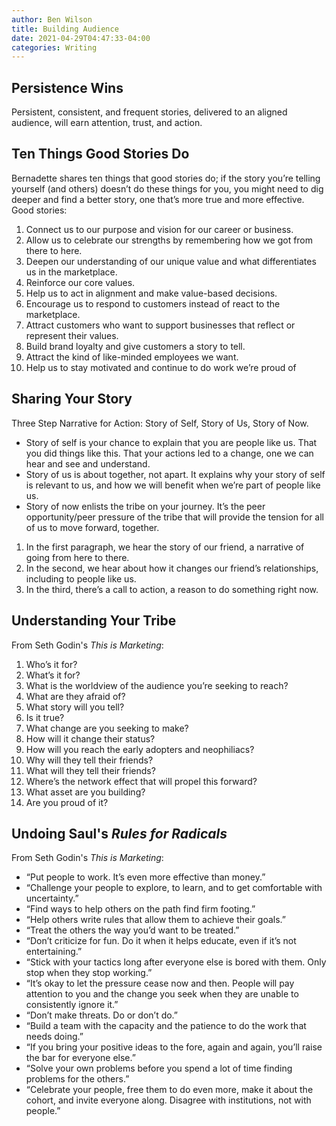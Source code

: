 ```yaml
---
author: Ben Wilson
title: Building Audience
date: 2021-04-29T04:47:33-04:00
categories: Writing
---
```


## Persistence Wins

Persistent, consistent, and frequent stories, delivered to an aligned audience, will earn attention, trust, and action.

## Ten Things Good Stories Do

Bernadette shares ten things that good stories do; if the story you’re telling yourself (and others) doesn’t do these things for you, you might need to dig deeper and find a better story, one that’s more true and more effective. Good stories:

1. Connect us to our purpose and vision for our career or business. 
1. Allow us to celebrate our strengths by remembering how we got from there to here. 
1. Deepen our understanding of our unique value and what differentiates us in the marketplace. 
1. Reinforce our core values. 
1. Help us to act in alignment and make value-based decisions. 
1. Encourage us to respond to customers instead of react to the marketplace. 
1. Attract customers who want to support businesses that reflect or represent their values. 
1. Build brand loyalty and give customers a story to tell. 
1. Attract the kind of like-minded employees we want. 
1. Help us to stay motivated and continue to do work we’re proud of

## Sharing Your Story

Three Step Narrative for Action: Story of Self, Story of Us, Story of Now.

* Story of self is your chance to explain that you are people like us. That you did things like this. That your actions led to a change, one we can hear and see and understand.
* Story of us is about together, not apart. It explains why your story of self is relevant to us, and how we will benefit when we’re part of people like us.
* Story of now enlists the tribe on your journey. It’s the peer opportunity/peer pressure of the tribe that will provide the tension for all of us to move forward, together.

1. In the first paragraph, we hear the story of our friend, a narrative of going from here to there.
2. In the second, we hear about how it changes our friend’s relationships, including to people like us. 
3. In the third, there’s a call to action, a reason to do something right now.

## Understanding Your Tribe

From Seth Godin's _This is Marketing_:
1. Who’s it for?
1. What’s it for?
1. What is the worldview of the audience you’re seeking to reach?
1. What are they afraid of?
1. What story will you tell?
1. Is it true?
1. What change are you seeking to make?
1. How will it change their status?
1. How will you reach the early adopters and neophiliacs?
1. Why will they tell their friends?
1. What will they tell their friends?
1. Where’s the network effect that will propel this forward?
1. What asset are you building?
1. Are you proud of it?

## Undoing Saul's _Rules for Radicals_

From Seth Godin's _This is Marketing_:

* “Put people to work. It’s even more effective than money.”
* “Challenge your people to explore, to learn, and to get comfortable with uncertainty.”
* “Find ways to help others on the path find firm footing.”
* “Help others write rules that allow them to achieve their goals.”
* “Treat the others the way you’d want to be treated.”
* “Don’t criticize for fun. Do it when it helps educate, even if it’s not entertaining.”
* “Stick with your tactics long after everyone else is bored with them. Only stop when they stop working.”
* “It’s okay to let the pressure cease now and then. People will pay attention to you and the change you seek when they are unable to consistently ignore it.”
* “Don’t make threats. Do or don’t do.”
* “Build a team with the capacity and the patience to do the work that needs doing.”
* “If you bring your positive ideas to the fore, again and again, you’ll raise the bar for everyone else.”
* “Solve your own problems before you spend a lot of time finding problems for the others.”
* “Celebrate your people, free them to do even more, make it about the cohort, and invite everyone along. Disagree with institutions, not with people.”